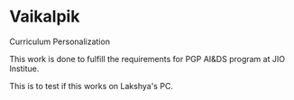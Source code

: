 # Vaikalpik

Curriculum Personalization

This work is done to fulfill the requirements for PGP AI&DS program at JIO Institue.

This is to test if this works on Lakshya's PC.
